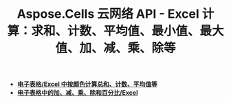 ﻿---
title: Aspose.Cells 云网络 API - Excel 计算：求和、计数、平均值、最小值、最大值、加、减、乘、除等
second_title: Documen
ArticleTitle: "Excel Calculation: Sum, Count, Average, Min, Max, Add, Subtract, Multiply, Divide, et"
linktitle: 计算
type: docs
url: /zh/calculate/
keywords: Aspose.Cells Cloud REST API, Excel conversion, merge spreadsheets, split documents, protect Excel files, search and replace in Excel, transform spreadsheets, Office Excel 2016, Office Excel 2019, Office Excel 365
description: 本开发指南提供了有效利用 Aspose.Cells for .NET 功能的实用场景和技巧，使您能够实现特定的 Excel 文档外观并高效地实现各种用例
weight: 20
kwords: Excel、Office 云、REST API、电子表格操作、PDF 转换、CSV 处理、JSON 处理、Markdown 支持、开发人员指南、计算功能
---
- **[电子表格/Excel 中按颜色计算总和、计数、平均值等](https://docs.aspose.cloud/cells/aggregate-cells-by-color/)**
- **[电子表格中的加、减、乘、除和百分比/Excel](https://docs.aspose.cloud/cells/math-calculate/)**

